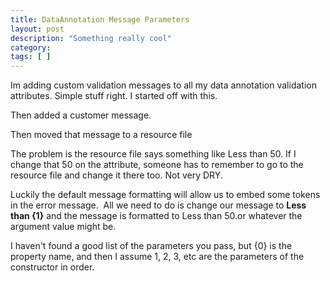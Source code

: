 ```yaml
---
title: DataAnnotation Message Parameters
layout: post
description: "Something really cool"
category:
tags: [ ]
---
```

<p>Im adding custom validation messages to all my data annotation validation attributes. Simple stuff right. I started off with this.</p>  <p><script src="http://gist.github.com/275449.js?file=NoMessage.cs"></script></p>  <p>Then added a customer message.</p>  <p><script src="http://gist.github.com/275449.js?file=CustomMessage.cs"></script></p>  <p>Then moved that message to a resource file</p>  <p><script src="http://gist.github.com/275449.js?file=ResourceMessage.cs"></script></p>  <p>The problem is the resource file says something like Less than 50. If I change that 50 on the attribute, someone has to remember to go to the resource file and change it there too. Not very DRY. </p>  <p>Luckily the default message formatting will allow us to embed some tokens in the error message.&#160; All we need to do is change our message to <strong>Less than {1}</strong> and the message is formatted to Less than 50.or whatever the argument value might be.</p>  <p>I haven't found a good list of the parameters you pass, but {0} is the property name, and then I assume 1, 2, 3, etc are the parameters of the constructor in order.</p>
